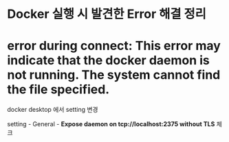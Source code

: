 Docker 실행 시 발견한 Error 해결 정리
======


error during connect: This error may indicate that the docker daemon is not running. The system cannot find the file specified.
======

docker desktop 에서 setting 변경

setting - General - **Expose daemon on tcp://localhost:2375 without TLS** 체크